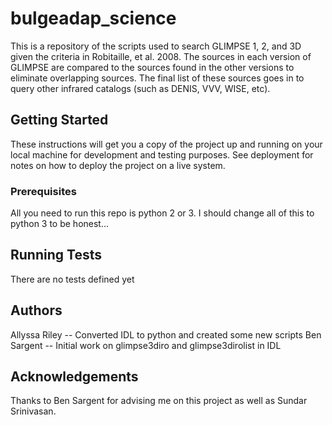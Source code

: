 # bulgeadap_science
This is a repository of the scripts used to search GLIMPSE 1, 2, and 3D given the criteria
in Robitaille, et al. 2008. The sources in each version of GLIMPSE are compared to the 
sources found in the other versions to eliminate overlapping sources. The final list
of these sources goes in to query other infrared catalogs (such as DENIS, VVV, WISE, etc). 

## Getting Started
These instructions will get you a copy of the project up and running on your local machine
for development and testing purposes. See deployment for notes on how to deploy the 
project on a live system.

### Prerequisites
All you need to run this repo is python 2 or 3. I should change all of this to python 3 to
be honest... 

## Running Tests
There are no tests defined yet

## Authors
Allyssa Riley -- Converted IDL to python and created some new scripts
Ben Sargent -- Initial work on glimpse3diro and glimpse3dirolist in IDL

## Acknowledgements
Thanks to Ben Sargent for advising me on this project as well as Sundar Srinivasan.

